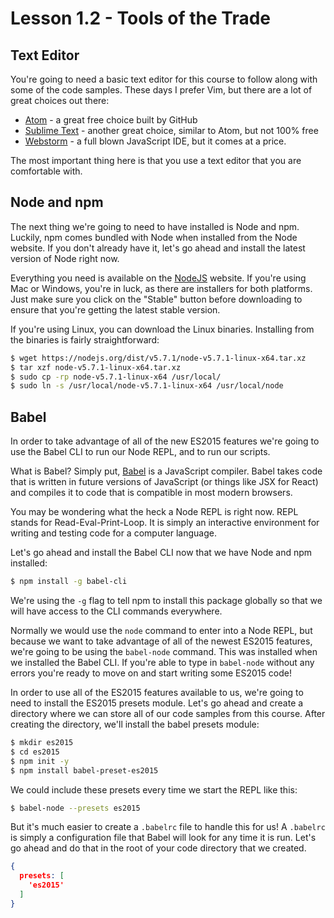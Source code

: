 # Lesson 1.2 - Tools of the Trade

## Text Editor

You're going to need a basic text editor for this course to follow along with some of the code samples. These days I prefer Vim, but there are a lot of great choices out there:

* [Atom](https://atom.io/) - a great free choice built by GitHub
* [Sublime Text](https://www.sublimetext.com/) - another great choice, similar to Atom, but not 100% free
* [Webstorm](https://www.jetbrains.com/webstorm/) - a full blown JavaScript IDE, but it comes at a price.

The most important thing here is that you use a text editor that you are comfortable with.

## Node and npm

The next thing we're going to need to have installed is Node and npm. Luckily, npm comes bundled with Node when installed from the Node website. If you don't already have it, let's go ahead and install the latest version of Node right now.

Everything you need is available on the [NodeJS](https://nodejs.org/en/download/) website. If you're using Mac or Windows, you're in luck, as there are installers for both platforms. Just make sure you click on the "Stable" button before downloading to ensure that you're getting the latest stable version.

If you're using Linux, you can download the Linux binaries. Installing from the binaries is fairly straightforward:

```bash
$ wget https://nodejs.org/dist/v5.7.1/node-v5.7.1-linux-x64.tar.xz
$ tar xzf node-v5.7.1-linux-x64.tar.xz
$ sudo cp -rp node-v5.7.1-linux-x64 /usr/local/
$ sudo ln -s /usr/local/node-v5.7.1-linux-x64 /usr/local/node
```

## Babel

In order to take advantage of all of the new ES2015 features we're going to use the Babel CLI to run our Node REPL, and to run our scripts.

What is Babel? Simply put, [Babel](https://babeljs.io/) is a JavaScript compiler. Babel takes code that is written in future versions of JavaScript (or things like JSX for React) and compiles it to code that is compatible in most modern browsers.

You may be wondering what the heck a Node REPL is right now. REPL stands for Read-Eval-Print-Loop. It is simply an interactive environment for writing and testing code for a computer language.

Let's go ahead and install the Babel CLI now that we have Node and npm installed:

```bash
$ npm install -g babel-cli
```

We're using the `-g` flag to tell npm to install this package globally so that we will have access to the CLI commands everywhere.

Normally we would use the `node` command to enter into a Node REPL, but because we want to take advantage of all of the newest ES2015 features, we're going to be using the `babel-node` command. This was installed when we installed the Babel CLI. If you're able to type in `babel-node` without any errors you're ready to move on and start writing some ES2015 code!

In order to use all of the ES2015 features available to us, we're going to need to install the ES2015 presets module. Let's go ahead and create a directory where we can store all of our code samples from this course. After creating the directory, we'll install the babel presets module:

```bash
$ mkdir es2015
$ cd es2015
$ npm init -y
$ npm install babel-preset-es2015
```

We could include these presets every time we start the REPL like this:

```bash
$ babel-node --presets es2015
```

But it's much easier to create a `.babelrc` file to handle this for us! A `.babelrc` is simply a configuration file that Babel will look for any time it is run. Let's go ahead and do that in the root of your code directory that we created.

```json
{
  presets: [
    'es2015'
  ]
}
```